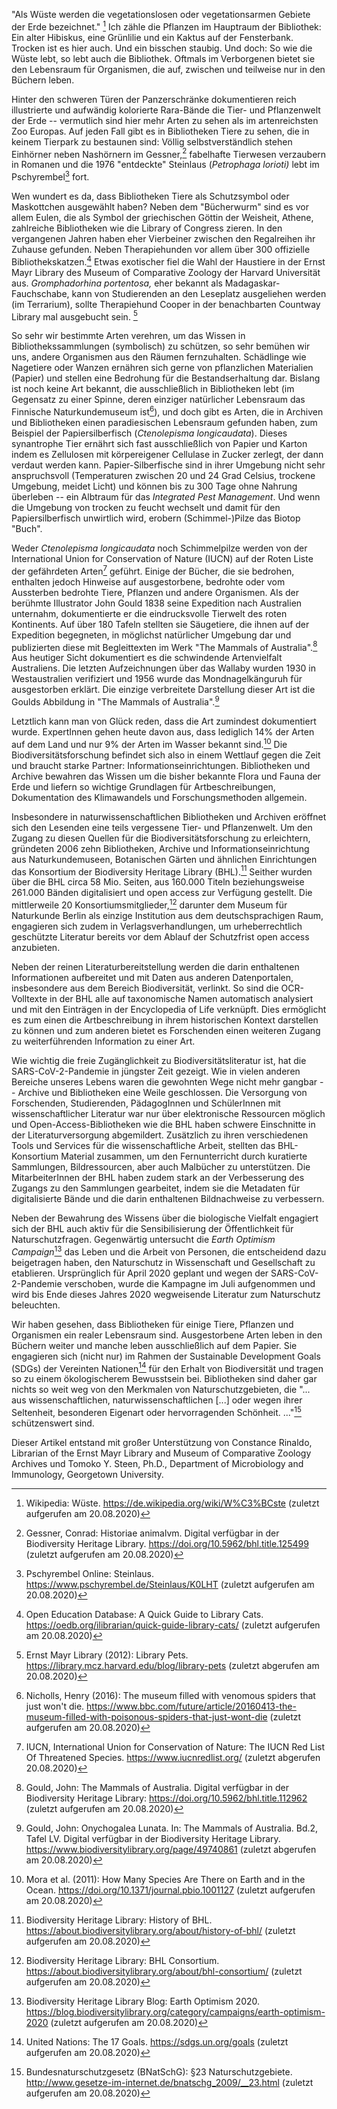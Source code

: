 "Als Wüste werden die vegetationslosen oder vegetationsarmen Gebiete der
Erde bezeichnet." [^1] Ich zähle die Pflanzen im Hauptraum der
Bibliothek: Ein alter Hibiskus, eine Grünlilie und ein Kaktus auf der
Fensterbank. Trocken ist es hier auch. Und ein bisschen staubig. Und
doch: So wie die Wüste lebt, so lebt auch die Bibliothek. Oftmals im
Verborgenen bietet sie den Lebensraum für Organismen, die auf, zwischen
und teilweise nur in den Büchern leben.

Hinter den schweren Türen der Panzerschränke dokumentieren reich
illustrierte und aufwändig kolorierte Rara-Bände die Tier- und
Pflanzenwelt der Erde -- vermutlich sind hier mehr Arten zu sehen als im
artenreichsten Zoo Europas. Auf jeden Fall gibt es in Bibliotheken Tiere
zu sehen, die in keinem Tierpark zu bestaunen sind: Völlig
selbstverständlich stehen Einhörner neben Nashörnern im Gessner,[^2]
fabelhafte Tierwesen verzaubern in Romanen und die 1976 "entdeckte"
Steinlaus (*Petrophaga lorioti)* lebt im Pschyrembel[^3] fort.

Wen wundert es da, dass Bibliotheken Tiere als Schutzsymbol oder
Maskottchen ausgewählt haben? Neben dem "Bücherwurm" sind es vor allem
Eulen, die als Symbol der griechischen Göttin der Weisheit, Athene,
zahlreiche Bibliotheken wie die Library of Congress zieren. In den
vergangenen Jahren haben eher Vierbeiner zwischen den Regalreihen ihr
Zuhause gefunden. Neben Therapiehunden vor allem über 300 offizielle
Bibliothekskatzen.[^4] Etwas exotischer fiel die Wahl der Haustiere in
der Ernst Mayr Library des Museum of Comparative Zoology der Harvard
Universität aus. *Gromphadorhina portentosa,* eher bekannt als
Madagaskar-Fauchschabe, kann von Studierenden an den Leseplatz
ausgeliehen werden (im Terrarium), sollte Therapiehund Cooper in der
benachbarten Countway Library mal ausgebucht sein. [^5]

So sehr wir bestimmte Arten verehren, um das Wissen in
Bibliothekssammlungen (symbolisch) zu schützen, so sehr bemühen wir uns,
andere Organismen aus den Räumen fernzuhalten. Schädlinge wie Nagetiere
oder Wanzen ernähren sich gerne von pflanzlichen Materialien (Papier)
und stellen eine Bedrohung für die Bestandserhaltung dar. Bislang ist
noch keine Art bekannt, die ausschließlich in Bibliotheken lebt (im
Gegensatz zu einer Spinne, deren einziger natürlicher Lebensraum das
Finnische Naturkundemuseum ist[^6]), und doch gibt es Arten, die in
Archiven und Bibliotheken einen paradiesischen Lebensraum gefunden
haben, zum Beispiel der Papiersilberfisch (*Ctenolepisma longicaudata*).
Dieses synantrophe Tier ernährt sich fast ausschließlich von Papier und
Karton indem es Zellulosen mit körpereigener Cellulase in Zucker
zerlegt, der dann verdaut werden kann. Papier-Silberfische sind in ihrer
Umgebung nicht sehr anspruchsvoll (Temperaturen zwischen 20 und 24 Grad
Celsius, trockene Umgebung, meidet Licht) und können bis zu 300 Tage
ohne Nahrung überleben -- ein Albtraum für das *Integrated Pest
Management*. Und wenn die Umgebung von trocken zu feucht wechselt und
damit für den Papiersilberfisch unwirtlich wird, erobern
(Schimmel-)Pilze das Biotop "Buch".

Weder *Ctenolepisma longicaudata* noch Schimmelpilze werden von der
International Union for Conservation of Nature (IUCN) auf der Roten
Liste der gefährdeten Arten[^7] geführt. Einige der Bücher, die sie
bedrohen, enthalten jedoch Hinweise auf ausgestorbene, bedrohte oder vom
Aussterben bedrohte Tiere, Pflanzen und andere Organismen. Als der
berühmte Illustrator John Gould 1838 seine Expedition nach Australien
unternahm, dokumentierte er die eindrucksvolle Tierwelt des roten
Kontinents. Auf über 180 Tafeln stellten sie Säugetiere, die ihnen auf
der Expedition begegneten, in möglichst natürlicher Umgebung dar und
publizierten diese mit Begleittexten im Werk "The Mammals of
Australia".[^8] Aus heutiger Sicht dokumentiert es die schwindende
Artenvielfalt Australiens. Die letzten Aufzeichnungen über das Wallaby
wurden 1930 in Westaustralien verifiziert und 1956 wurde das
Mondnagelkänguruh für ausgestorben erklärt. Die einzige verbreitete
Darstellung dieser Art ist die Goulds Abbildung in "The Mammals of
Australia".[^9]

Letztlich kann man von Glück reden, dass die Art zumindest dokumentiert
wurde. ExpertInnen gehen heute davon aus, dass lediglich 14% der Arten
auf dem Land und nur 9% der Arten im Wasser bekannt sind.[^10] Die
Biodiversitätsforschung befindet sich also in einem Wettlauf gegen die
Zeit und braucht starke Partner: Informationseinrichtungen. Bibliotheken
und Archive bewahren das Wissen um die bisher bekannte Flora und Fauna
der Erde und liefern so wichtige Grundlagen für Artbeschreibungen,
Dokumentation des Klimawandels und Forschungsmethoden allgemein.

Insbesondere in naturwissenschaftlichen Bibliotheken und Archiven
eröffnet sich den Lesenden eine teils vergessene Tier- und Pflanzenwelt.
Um den Zugang zu diesen Quellen für die Biodiversitätsforschung zu
erleichtern, gründeten 2006 zehn Bibliotheken, Archive und
Informationseinrichtung aus Naturkundemuseen, Botanischen Gärten und
ähnlichen Einrichtungen das Konsortium der Biodiversity Heritage Library
(BHL).[^11] Seither wurden über die BHL circa 58 Mio. Seiten, aus
160.000 Titeln beziehungsweise 261.000 Bänden digitalisiert und open
access zur Verfügung gestellt. Die mittlerweile 20
Konsortiumsmitglieder,[^12] darunter dem Museum für Naturkunde Berlin
als einzige Institution aus dem deutschsprachigen Raum, engagieren sich
zudem in Verlagsverhandlungen, um urheberrechtlich geschützte Literatur
bereits vor dem Ablauf der Schutzfrist open access anzubieten.

Neben der reinen Literaturbereitstellung werden die darin enthaltenen
Informationen aufbereitet und mit Daten aus anderen Datenportalen,
insbesondere aus dem Bereich Biodiversität, verlinkt. So sind die
OCR-Volltexte in der BHL alle auf taxonomische Namen automatisch
analysiert und mit den Einträgen in der Encyclopedia of Life verknüpft.
Dies ermöglicht es zum einen die Artbeschreibung in ihrem historischen
Kontext darstellen zu können und zum anderen bietet es Forschenden einen
weiteren Zugang zu weiterführenden Information zu einer Art.

Wie wichtig die freie Zugänglichkeit zu Biodiversitätsliteratur ist, hat
die SARS-CoV-2-Pandemie in jüngster Zeit gezeigt. Wie in vielen anderen
Bereiche unseres Lebens waren die gewohnten Wege nicht mehr gangbar --
Archive und Bibliotheken eine Weile geschlossen. Die Versorgung von
Forschenden, Studierenden, PädagogInnen und SchülerInnen mit
wissenschaftlicher Literatur war nur über elektronische Ressourcen
möglich und Open-Access-Bibliotheken wie die BHL haben schwere
Einschnitte in der Literaturversorgung abgemildert. Zusätzlich zu ihren
verschiedenen Tools und Services für die wissenschaftliche Arbeit,
stellten das BHL-Konsortium Material zusammen, um den Fernunterricht
durch kuratierte Sammlungen, Bildressourcen, aber auch Malbücher zu
unterstützen. Die MitarbeiterInnen der BHL haben zudem stark an der
Verbesserung des Zugangs zu den Sammlungen gearbeitet, indem sie die
Metadaten für digitalisierte Bände und die darin enthaltenen
Bildnachweise zu verbessern.

Neben der Bewahrung des Wissens über die biologische Vielfalt engagiert
sich der BHL auch aktiv für die Sensibilisierung der Öffentlichkeit für
Naturschutzfragen. Gegenwärtig untersucht die *Earth Optimism
Campaign*[^13] das Leben und die Arbeit von Personen, die entscheidend
dazu beigetragen haben, den Naturschutz in Wissenschaft und Gesellschaft
zu etablieren. Ursprünglich für April 2020 geplant und wegen der
SARS-CoV-2-Pandemie verschoben, wurde die Kampagne im Juli aufgenommen
und wird bis Ende dieses Jahres 2020 wegweisende Literatur zum
Naturschutz beleuchten.

Wir haben gesehen, dass Bibliotheken für einige Tiere, Pflanzen und
Organismen ein realer Lebensraum sind. Ausgestorbene Arten leben in den
Büchern weiter und manche leben ausschließlich auf dem Papier. Sie
engagieren sich (nicht nur) im Rahmen der Sustainable Development Goals
(SDGs) der Vereinten Nationen[^14] für den Erhalt von Biodiversität und
tragen so zu einem ökologischerem Bewusstsein bei. Bibliotheken sind
daher gar nichts so weit weg von den Merkmalen von Naturschutzgebieten,
die "... aus wissenschaftlichen, naturwissenschaftlichen \[...\] oder
wegen ihrer Seltenheit, besonderen Eigenart oder hervorragenden
Schönheit. ..."[^15] schützenswert sind.

Dieser Artikel entstand mit großer Unterstützung von Constance Rinaldo,
Librarian of the Ernst Mayr Library and Museum of Comparative Zoology
Archives und Tomoko Y. Steen, Ph.D., Department of Microbiology and
Immunology, Georgetown University.

[^1]: Wikipedia: Wüste.
    <https://de.wikipedia.org/wiki/W%C3%BCste>
    (zuletzt aufgerufen am 20.08.2020)

[^2]: Gessner, Conrad: Historiae animalvm. Digital verfügbar in der
    Biodiversity Heritage Library.
    <https://doi.org/10.5962/bhl.title.125499>
    (zuletzt aufgerufen am 20.08.2020)

[^3]: Pschyrembel Online: Steinlaus.
    <https://www.pschyrembel.de/Steinlaus/K0LHT>
    (zuletzt aufgerufen am 20.08.2020)

[^4]: Open Education Database: A Quick Guide to Library Cats.
    <https://oedb.org/ilibrarian/quick-guide-library-cats/>
    (zuletzt aufgerufen am 20.08.2020)

[^5]: Ernst Mayr Library (2012): Library Pets.
    <https://library.mcz.harvard.edu/blog/library-pets>
    (zuletzt abgerufen am 20.08.2020)

[^6]: Nicholls, Henry (2016): The museum filled with venomous spiders
    that just won\'t die.
    <https://www.bbc.com/future/article/20160413-the-museum-filled-with-poisonous-spiders-that-just-wont-die>
    (zuletzt aufgerufen am 20.08.2020)

[^7]: IUCN, International Union for Conservation of Nature: The IUCN Red
    List Of Threatened Species.
    <https://www.iucnredlist.org/>
    (zuletzt abgerufen 20.08.2020)

[^8]: Gould, John: The Mammals of Australia. Digital verfügbar in der
    Biodiversity Heritage Library:
    <https://doi.org/10.5962/bhl.title.112962>
    (zuletzt aufgerufen am 20.08.2020)

[^9]: Gould, John: Onychogalea Lunata. In: The Mammals of Australia.
    Bd.2, Tafel LV. Digital verfügbar in der Biodiversity Heritage
    Library.
    <https://www.biodiversitylibrary.org/page/49740861>
    (zuletzt abgerufen am 20.08.2020)

[^10]: Mora et al. (2011): How Many Species Are There on Earth and in
    the Ocean.
    <https://doi.org/10.1371/journal.pbio.1001127>
    (zuletzt aufgerufen am 20.08.2020)

[^11]: Biodiversity Heritage Library: History of BHL.
    <https://about.biodiversitylibrary.org/about/history-of-bhl/>
    (zuletzt aufgerufen am 20.08.2020)

[^12]: Biodiversity Heritage Library: BHL Consortium.
    <https://about.biodiversitylibrary.org/about/bhl-consortium/>
    (zuletzt aufgerufen am 20.08.2020)

[^13]: Biodiversity Heritage Library Blog: Earth Optimism 2020.
    <https://blog.biodiversitylibrary.org/category/campaigns/earth-optimism-2020>
    (zuletzt aufgerufen am 20.08.2020)

[^14]: United Nations: The 17 Goals.
    <https://sdgs.un.org/goals>
    (zuletzt aufgerufen am 20.08.2020)

[^15]: Bundesnaturschutzgesetz (BNatSchG): §23 Naturschutzgebiete.
    <http://www.gesetze-im-internet.de/bnatschg_2009/__23.html>
    (zuletzt aufgerufen am 20.08.2020)
